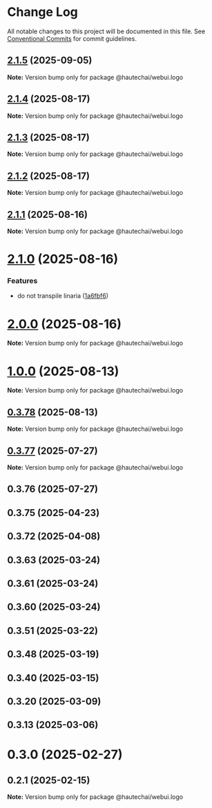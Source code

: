 # Change Log

All notable changes to this project will be documented in this file.
See [Conventional Commits](https://conventionalcommits.org) for commit guidelines.

## [2.1.5](https://github.com/HautechAI/webui/compare/@hautechai/webui.logo@2.1.4...@hautechai/webui.logo@2.1.5) (2025-09-05)

**Note:** Version bump only for package @hautechai/webui.logo

## [2.1.4](https://github.com/HautechAI/webui/compare/@hautechai/webui.logo@2.1.3...@hautechai/webui.logo@2.1.4) (2025-08-17)

**Note:** Version bump only for package @hautechai/webui.logo

## [2.1.3](https://github.com/HautechAI/webui/compare/@hautechai/webui.logo@2.1.2...@hautechai/webui.logo@2.1.3) (2025-08-17)

**Note:** Version bump only for package @hautechai/webui.logo

## [2.1.2](https://github.com/HautechAI/webui/compare/@hautechai/webui.logo@2.1.1...@hautechai/webui.logo@2.1.2) (2025-08-17)

**Note:** Version bump only for package @hautechai/webui.logo

## [2.1.1](https://github.com/HautechAI/webui/compare/@hautechai/webui.logo@2.1.0...@hautechai/webui.logo@2.1.1) (2025-08-16)

**Note:** Version bump only for package @hautechai/webui.logo

# [2.1.0](https://github.com/HautechAI/webui/compare/@hautechai/webui.logo@1.0.0...@hautechai/webui.logo@2.1.0) (2025-08-16)

### Features

- do not transpile linaria ([1a6fbf6](https://github.com/HautechAI/webui/commit/1a6fbf6353a0e5028040006b5045170cf83f1ba0))

# [2.0.0](https://github.com/HautechAI/webui/compare/@hautechai/webui.logo@1.0.0...@hautechai/webui.logo@2.0.0) (2025-08-16)

**Note:** Version bump only for package @hautechai/webui.logo

# [1.0.0](https://github.com/HautechAI/webui/compare/@hautechai/webui.logo@0.3.78...@hautechai/webui.logo@1.0.0) (2025-08-13)

**Note:** Version bump only for package @hautechai/webui.logo

## [0.3.78](https://github.com/HautechAI/webui/compare/@hautechai/webui.logo@0.3.77...@hautechai/webui.logo@0.3.78) (2025-08-13)

**Note:** Version bump only for package @hautechai/webui.logo

## [0.3.77](https://github.com/HautechAI/webui/compare/@hautechai/webui.logo@0.3.76...@hautechai/webui.logo@0.3.77) (2025-07-27)

**Note:** Version bump only for package @hautechai/webui.logo

## 0.3.76 (2025-07-27)

## 0.3.75 (2025-04-23)

## 0.3.72 (2025-04-08)

## 0.3.63 (2025-03-24)

## 0.3.61 (2025-03-24)

## 0.3.60 (2025-03-24)

## 0.3.51 (2025-03-22)

## 0.3.48 (2025-03-19)

## 0.3.40 (2025-03-15)

## 0.3.20 (2025-03-09)

## 0.3.13 (2025-03-06)

# 0.3.0 (2025-02-27)

## 0.2.1 (2025-02-15)

**Note:** Version bump only for package @hautechai/webui.logo
